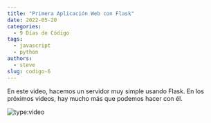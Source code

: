 ```yaml
---
title: "Primera Aplicación Web con Flask"
date: 2022-05-20
categories:
  - 9 Días de Código
tags:
  - javascript
  - python
authors:
  - steve
slug: codigo-6
---
```


En este video, hacemos un servidor muy simple usando Flask. En los próximos videos, hay mucho más que podemos hacer con él.

<!-- more -->

![type:video](https://www.youtube.com/embed/51rW7yisBEw)
